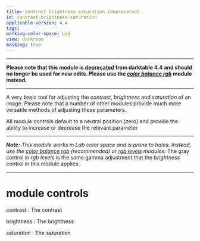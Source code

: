 ```yaml
---
title: contrast brightness saturation (deprecated)
id: contrast-brightness-saturation
applicable-version: 4.4
tags: 
working-color-space: Lab 
view: darkroom
masking: true
---
```


---

**Please note that this module is [deprecated](../../darkroom/processing-modules/deprecated.md) from darktable 4.4 and should no longer be used for new edits. Please use the [_color balance rgb_](./color-balance-rgb.md) module instead.**

---

A very basic tool for adjusting the _contrast_, _brightness_ and _saturation_ of an image. Please note that a number of other modules provide much more versatile methods of adjusting these parameters.

All module controls default to a neutral position (zero) and provide the ability to increase or decrease the relevant parameter

---

_**Note:** This module works in Lab color space and is prone to halos. Instead, use the [color balance rgb](./color-balance-rgb.md) (recommended) or [rgb levels](./rgb-levels.md) modules._  The gray control in _rgb levels_ is the same gamma adjustment that the _brightness_ control in this module applies.

---

# module controls

contrast
: The contrast

brightness
: The brightness

saturation
: The saturation
